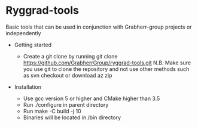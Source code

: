 Ryggrad-tools 
===================
Basic tools that can be used in conjunction with Grabherr-group projects or independently 

- Getting started
  - Create a git clone by running git clone https://github.com/GrabherrGroup/ryggrad-tools.git
  N.B. Make sure you use git to clone the repository and not use other methods such as svn checkout or download az zip

- Installation
  - Use gcc version 5 or higher and CMake higher than 3.5
  - Run ./configure in parent directory
  - Run make -C build -j 10
  - Binaries will be located in /bin directory
